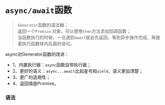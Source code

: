 # `async/await`函数  

> `Generator`函数的语法糖；  
> 返回一个`Promise` 对象，可以使用`then`方法添加回调函数；  
> 当函数执行的时候，一旦遇到`await`就会先返回，等到异步操作完成，再接着执行函数体内后面的语句。  

async对Generator函数的改进：  
* 1、内置执行器：`async`函数自带执行器；  
* 2、更好的语义：`async...await`比起星号和`yield`，语义更加清楚；  
* 3、更广的适用性；  
* 4、返回值是Promise。  

### 语法  

```javascript
```
